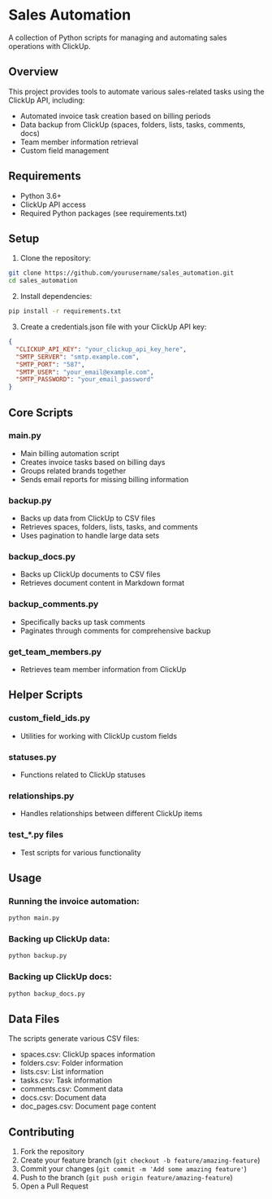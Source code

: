 # Sales Automation

A collection of Python scripts for managing and automating sales operations with ClickUp.

## Overview

This project provides tools to automate various sales-related tasks using the ClickUp API, including:

- Automated invoice task creation based on billing periods
- Data backup from ClickUp (spaces, folders, lists, tasks, comments, docs)
- Team member information retrieval
- Custom field management

## Requirements

- Python 3.6+
- ClickUp API access
- Required Python packages (see requirements.txt)

## Setup

1. Clone the repository:
```bash
git clone https://github.com/yourusername/sales_automation.git
cd sales_automation
```

2. Install dependencies:
```bash
pip install -r requirements.txt
```

3. Create a credentials.json file with your ClickUp API key:
```json
{
  "CLICKUP_API_KEY": "your_clickup_api_key_here",
  "SMTP_SERVER": "smtp.example.com",
  "SMTP_PORT": "587",
  "SMTP_USER": "your_email@example.com",
  "SMTP_PASSWORD": "your_email_password"
}
```

## Core Scripts

### main.py
- Main billing automation script
- Creates invoice tasks based on billing days
- Groups related brands together
- Sends email reports for missing billing information

### backup.py
- Backs up data from ClickUp to CSV files
- Retrieves spaces, folders, lists, tasks, and comments
- Uses pagination to handle large data sets

### backup_docs.py
- Backs up ClickUp documents to CSV files
- Retrieves document content in Markdown format

### backup_comments.py
- Specifically backs up task comments
- Paginates through comments for comprehensive backup

### get_team_members.py
- Retrieves team member information from ClickUp

## Helper Scripts

### custom_field_ids.py
- Utilities for working with ClickUp custom fields

### statuses.py
- Functions related to ClickUp statuses

### relationships.py
- Handles relationships between different ClickUp items

### test_*.py files
- Test scripts for various functionality

## Usage

### Running the invoice automation:

```bash
python main.py
```

### Backing up ClickUp data:

```bash
python backup.py
```

### Backing up ClickUp docs:

```bash
python backup_docs.py
```

## Data Files

The scripts generate various CSV files:
- spaces.csv: ClickUp spaces information
- folders.csv: Folder information 
- lists.csv: List information
- tasks.csv: Task information
- comments.csv: Comment data
- docs.csv: Document data
- doc_pages.csv: Document page content

## Contributing

1. Fork the repository
2. Create your feature branch (`git checkout -b feature/amazing-feature`)
3. Commit your changes (`git commit -m 'Add some amazing feature'`)
4. Push to the branch (`git push origin feature/amazing-feature`)
5. Open a Pull Request